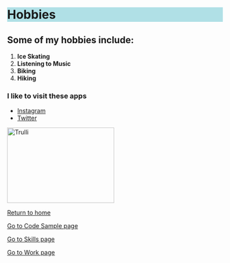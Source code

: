 <!DOCTYPE html>
<html>
  <head>
<h1 style="background-color:powderblue;">Hobbies</h1>
  </head>
  <body>
<h2>Some of my hobbies include:</h2>
<ol>
  <li><b>Ice Skating</b></li>
  <li><b>Listening to Music</b></li>
  <li><b>Biking</b></li>
  <li><b>Hiking</b></li>
</ol>

<h3>I like to visit these apps</h3>
  <ul>
<li><a href="https://www.instagram.com/">Instagram</a></li>
<li><a href="https://www.twitter.com">Twitter</a></li>
</ul>
 <img src="https://upload.wikimedia.org/wikipedia/commons/9/95/Instagram_logo_2022.svg" alt="Trulli" width="250" height="176">
  <p><a href="./README.md">Return to home</a></p>
  <p><a href="./Code_sample.md">Go to Code Sample page</a></p>
  <p><a href="./Skills.md">Go to Skills page</a></p>
  <p><a href="./Work.md">Go to Work page</a></p>
  
  </body>
</html>
